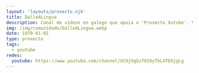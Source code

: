 ```yaml
---
layout: 'layouts/proxecto.njk'
title: DalleALingua
description: Canal de vídeos en galego que apoia o 'Proxecto Xutube'. Vivamos e falemos como galegos, agora tamén na rede!
img: /img/comunidade/DalleALingua.webp
date: 1970-01-01
type: proxecto
tags:
  - youtube
redes:
  youtube: https://www.youtube.com/channel/UCHjOgGzfO29yTbL4TDXjgLg
---
```

